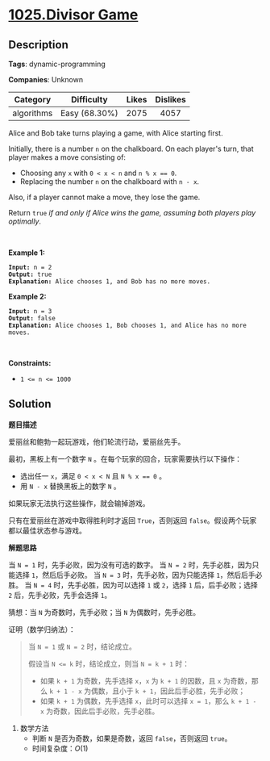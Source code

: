 # [1025.Divisor Game](https://leetcode.com/problems/divisor-game/description/)

## Description

**Tags**: dynamic-programming

**Companies**: Unknown

|  Category  |  Difficulty   | Likes | Dislikes |
| :--------: | :-----------: | :---: | :------: |
| algorithms | Easy (68.30%) | 2075  |   4057   |

<p>Alice and Bob take turns playing a game, with Alice starting first.</p>
<p>Initially, there is a number <code>n</code> on the chalkboard. On each player&#39;s turn, that player makes a move consisting of:</p>
<ul>
  <li>Choosing any <code>x</code> with <code>0 &lt; x &lt; n</code> and <code>n % x == 0</code>.</li>
  <li>Replacing the number <code>n</code> on the chalkboard with <code>n - x</code>.</li>
</ul>
<p>Also, if a player cannot make a move, they lose the game.</p>
<p>Return <code>true</code> <em>if and only if Alice wins the game, assuming both players play optimally</em>.</p>
<p>&nbsp;</p>
<p><strong class="example">Example 1:</strong></p>
<pre><code><strong>Input:</strong> n = 2
<strong>Output:</strong> true
<strong>Explanation:</strong> Alice chooses 1, and Bob has no more moves.</code></pre>
<p><strong class="example">Example 2:</strong></p>
<pre><code><strong>Input:</strong> n = 3
<strong>Output:</strong> false
<strong>Explanation:</strong> Alice chooses 1, Bob chooses 1, and Alice has no more moves.</code></pre>
<p>&nbsp;</p>
<p><strong>Constraints:</strong></p>
<ul>
  <li><code>1 &lt;= n &lt;= 1000</code></li>
</ul>

## Solution

**题目描述**

爱丽丝和鲍勃一起玩游戏，他们轮流行动，爱丽丝先手。

最初，黑板上有一个数字 `N` 。在每个玩家的回合，玩家需要执行以下操作：

- 选出任一 `x`，满足 `0 < x < N` 且 `N % x == 0` 。
- 用 `N - x` 替换黑板上的数字 `N` 。

如果玩家无法执行这些操作，就会输掉游戏。

只有在爱丽丝在游戏中取得胜利时才返回 `True`，否则返回 `false`。假设两个玩家都以最佳状态参与游戏。

**解题思路**

当 `N = 1` 时，先手必败，因为没有可选的数字。
当 `N = 2` 时，先手必胜，因为只能选择 `1`，然后后手必败。
当 `N = 3` 时，先手必败，因为只能选择 `1`，然后后手必胜。
当 `N = 4` 时，先手必胜，因为可以选择 `1` 或 `2`，选择 `1` 后，后手必败；选择 `2` 后，先手必败，先手会选择 `1`。

猜想：当 `N` 为奇数时，先手必败；当 `N` 为偶数时，先手必胜。

证明（数学归纳法）：

> 当 `N = 1` 或 `N = 2` 时，结论成立。
>
> 假设当 `N <= k` 时，结论成立，则当 `N = k + 1` 时：
>
> - 如果 `k + 1` 为奇数，先手选择 `x`，`x` 为 `k + 1` 的因数，且 `x` 为奇数，那么 `k + 1 - x` 为偶数，且小于 `k + 1`，因此后手必胜，先手必败；
> - 如果 `k + 1` 为偶数，先手选择 `x`，此时可以选择 `x = 1`，那么 `k + 1 - x` 为奇数，因此后手必败，先手必胜。

1. 数学方法
   - 判断 `N` 是否为奇数，如果是奇数，返回 `false`，否则返回 `true`。
   - 时间复杂度：$O(1)$
